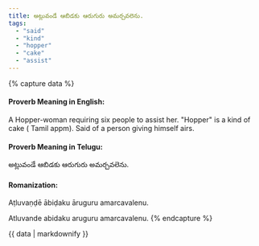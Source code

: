 ```yaml
---
title: అట్లువండే ఆబిడకు ఆరుగురు అమర్చవలెను.
tags:
  - "said"
  - "kind"
  - "hopper"
  - "cake"
  - "assist"
---
```


{% capture data %}
#### Proverb Meaning in English:
A Hopper-woman requiring six people to assist her.
"Hopper" is a kind of cake ( Tamil appm).
Said of a person giving himself airs.

#### Proverb Meaning in Telugu:
అట్లువండే ఆబిడకు ఆరుగురు అమర్చవలెను.

#### Romanization:
Aṭluvaṇḍē ābiḍaku āruguru amarcavalenu.

Atluvande abidaku aruguru amarcavalenu.
{% endcapture %}

{{ data | markdownify }}

